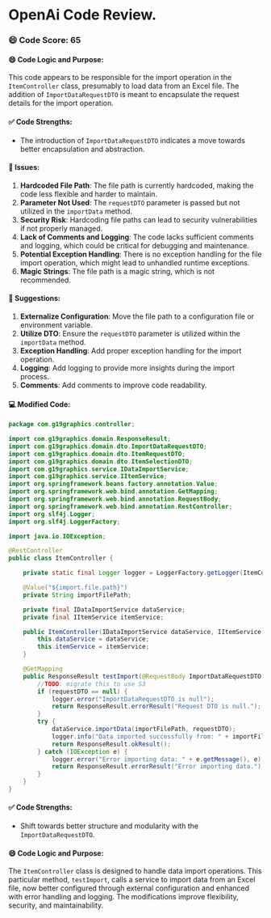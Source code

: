 # OpenAi Code Review.
### 😄 Code Score: 65
#### 😄 Code Logic and Purpose:
This code appears to be responsible for the import operation in the `ItemController` class, presumably to load data from an Excel file. The addition of `ImportDataRequestDTO` is meant to encapsulate the request details for the import operation.
#### ✅ Code Strengths:
- The introduction of `ImportDataRequestDTO` indicates a move towards better encapsulation and abstraction.
#### 🤔 Issues:
1. **Hardcoded File Path**: The file path is currently hardcoded, making the code less flexible and harder to maintain.
2. **Parameter Not Used**: The `requestDTO` parameter is passed but not utilized in the `importData` method.
3. **Security Risk**: Hardcoding file paths can lead to security vulnerabilities if not properly managed.
4. **Lack of Comments and Logging**: The code lacks sufficient comments and logging, which could be critical for debugging and maintenance.
5. **Potential Exception Handling**: There is no exception handling for the file import operation, which might lead to unhandled runtime exceptions.
6. **Magic Strings**: The file path is a magic string, which is not recommended.

#### 🎯 Suggestions:
1. **Externalize Configuration**: Move the file path to a configuration file or environment variable.
2. **Utilize DTO**: Ensure the `requestDTO` parameter is utilized within the `importData` method.
3. **Exception Handling**: Add proper exception handling for the import operation.
4. **Logging**: Add logging to provide more insights during the import process.
5. **Comments**: Add comments to improve code readability.

#### 💻 Modified Code:
```java
package com.g19graphics.controller;

import com.g19graphics.domain.ResponseResult;
import com.g19graphics.domain.dto.ImportDataRequestDTO;
import com.g19graphics.domain.dto.ItemRequestDTO;
import com.g19graphics.domain.dto.ItemSelectionDTO;
import com.g19graphics.service.IDataImportService;
import com.g19graphics.service.IItemService;
import org.springframework.beans.factory.annotation.Value;
import org.springframework.web.bind.annotation.GetMapping;
import org.springframework.web.bind.annotation.RequestBody;
import org.springframework.web.bind.annotation.RestController;
import org.slf4j.Logger;
import org.slf4j.LoggerFactory;

import java.io.IOException;

@RestController
public class ItemController {

    private static final Logger logger = LoggerFactory.getLogger(ItemController.class);

    @Value("${import.file.path}")
    private String importFilePath;

    private final IDataImportService dataService;
    private final IItemService itemService;

    public ItemController(IDataImportService dataService, IItemService itemService) {
        this.dataService = dataService;
        this.itemService = itemService;
    }

    @GetMapping
    public ResponseResult testImport(@RequestBody ImportDataRequestDTO requestDTO) {
        //TODO: migrate this to use S3
        if (requestDTO == null) {
            logger.error("ImportDataRequestDTO is null");
            return ResponseResult.errorResult("Request DTO is null.");
        }
        try {
            dataService.importData(importFilePath, requestDTO);
            logger.info("Data imported successfully from: " + importFilePath);
            return ResponseResult.okResult();
        } catch (IOException e) {
            logger.error("Error importing data: " + e.getMessage(), e);
            return ResponseResult.errorResult("Error importing data.");
        }
    }
}
```

#### ✅ Code Strengths:
- Shift towards better structure and modularity with the `ImportDataRequestDTO`.
#### 😄 Code Logic and Purpose:
The `ItemController` class is designed to handle data import operations. This particular method, `testImport`, calls a service to import data from an Excel file, now better configured through external configuration and enhanced with error handling and logging. The modifications improve flexibility, security, and maintainability.